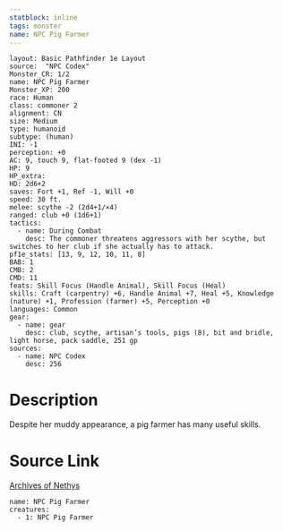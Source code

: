 ```yaml
---
statblock: inline
tags: monster
name: NPC Pig Farmer
---
```

```statblock
layout: Basic Pathfinder 1e Layout
source:  "NPC Codex"
Monster_CR: 1/2
name: NPC Pig Farmer
Monster_XP: 200
race: Human
class: commoner 2
alignment: CN
size: Medium
type: humanoid
subtype: (human)
INI: -1
perception: +0
AC: 9, touch 9, flat-footed 9 (dex -1)
HP: 9
HP_extra: 
HD: 2d6+2
saves: Fort +1, Ref -1, Will +0
speed: 30 ft.
melee: scythe -2 (2d4+1/×4)
ranged: club +0 (1d6+1)
tactics:
  - name: During Combat
    desc: The commoner threatens aggressors with her scythe, but switches to her club if she actually has to attack.
pf1e_stats: [13, 9, 12, 10, 11, 8]
BAB: 1
CMB: 2
CMD: 11
feats: Skill Focus (Handle Animal), Skill Focus (Heal)
skills: Craft (carpentry) +6, Handle Animal +7, Heal +5, Knowledge (nature) +1, Profession (farmer) +5, Perception +0
languages: Common
gear:
  - name: gear
    desc: club, scythe, artisan’s tools, pigs (8), bit and bridle, light horse, pack saddle, 251 gp
sources:
  - name: NPC Codex
    desc: 256
```
# Description
Despite her muddy appearance, a pig farmer has many useful skills.
# Source Link
[Archives of Nethys](https://aonprd.com/NPCDisplay.aspx?ItemName=Pig%20Farmer)
```encounter-table
name: NPC Pig Farmer
creatures:
  - 1: NPC Pig Farmer
```
